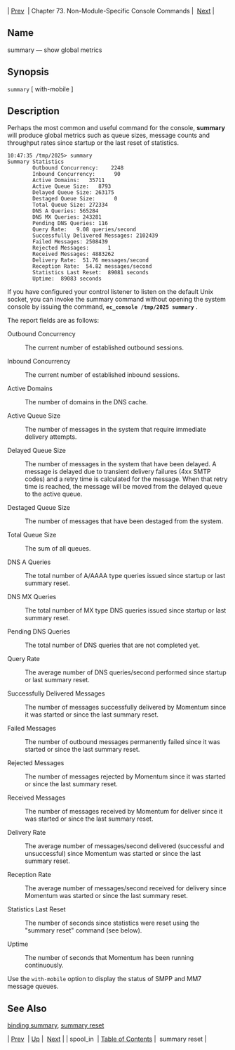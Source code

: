 | [Prev](console_commands.spool_in)  | Chapter 73. Non-Module-Specific Console Commands |  [Next](console_commands.summary_reset) |

<a name="console_commands.summary"></a>
## Name

summary — show global metrics

## Synopsis

`summary` [ with-mobile ]

<a name="idp12162736"></a>
## Description

Perhaps the most common and useful command for the console, **summary** will produce global metrics such as queue sizes, message counts and throughput rates since startup or the last reset of statistics.

```
10:47:35 /tmp/2025> summary
Summary Statistics
        Outbound Concurrency:    2248
        Inbound Concurrency:      90
        Active Domains:   35711
        Active Queue Size:   8793
        Delayed Queue Size: 263175
        Destaged Queue Size:      0
        Total Queue Size: 272334
        DNS A Queries: 565284
        DNS MX Queries: 243281
        Pending DNS Queries: 116
        Query Rate:   9.08 queries/second
        Successfully Delivered Messages: 2102439
        Failed Messages: 2508439
        Rejected Messages:      1
        Received Messages: 4883262
        Delivery Rate:  51.76 messages/second
        Reception Rate:  54.82 messages/second
        Statistics Last Reset:  89081 seconds
        Uptime:  89083 seconds
```

If you have configured your control listener to listen on the default Unix socket, you can invoke the summary command without opening the system console by issuing the command, **`ec_console /tmp/2025 summary`**                   .

The report fields are as follows:

<dl class="variablelist">

<dt>Outbound Concurrency</dt>

<dd>

The current number of established outbound sessions.

</dd>

<dt>Inbound Concurrency</dt>

<dd>

The current number of established inbound sessions.

</dd>

<dt>Active Domains</dt>

<dd>

The number of domains in the DNS cache.

</dd>

<dt>Active Queue Size</dt>

<dd>

The number of messages in the system that require immediate delivery attempts.

</dd>

<dt>Delayed Queue Size</dt>

<dd>

The number of messages in the system that have been delayed. A message is delayed due to transient delivery failures (4xx SMTP codes) and a retry time is calculated for the message. When that retry time is reached, the message will be moved from the delayed queue to the active queue.

</dd>

<dt>Destaged Queue Size</dt>

<dd>

The number of messages that have been destaged from the system.

</dd>

<dt>Total Queue Size</dt>

<dd>

The sum of all queues.

</dd>

<dt>DNS A Queries</dt>

<dd>

The total number of A/AAAA type queries issued since startup or last summary reset.

</dd>

<dt>DNS MX Queries</dt>

<dd>

The total number of MX type DNS queries issued since startup or last summary reset.

</dd>

<dt>Pending DNS Queries</dt>

<dd>

The total number of DNS queries that are not completed yet.

</dd>

<dt>Query Rate</dt>

<dd>

The average number of DNS queries/second performed since startup or last summary reset.

</dd>

<dt>Successfully Delivered Messages</dt>

<dd>

The number of messages successfully delivered by Momentum since it was started or since the last summary reset.

</dd>

<dt>Failed Messages</dt>

<dd>

The number of outbound messages permanently failed since it was started or since the last summary reset.

</dd>

<dt>Rejected Messages</dt>

<dd>

The number of messages rejected by Momentum since it was started or since the last summary reset.

</dd>

<dt>Received Messages</dt>

<dd>

The number of messages received by Momentum for deliver since it was started or since the last summary reset.

</dd>

<dt>Delivery Rate</dt>

<dd>

The average number of messages/second delivered (successful and unsuccessful) since Momentum was started or since the last summary reset.

</dd>

<dt>Reception Rate</dt>

<dd>

The average number of messages/second received for delivery since Momentum was started or since the last summary reset.

</dd>

<dt>Statistics Last Reset</dt>

<dd>

The number of seconds since statistics were reset using the "summary reset" command (see below).

</dd>

<dt>Uptime</dt>

<dd>

The number of seconds that Momentum has been running continuously.

</dd>

</dl>

Use the `with-mobile` option to display the status of SMPP and MM7 message queues.

<a name="idp13483968"></a>
## See Also

[binding summary](console_commands.binding_summary "binding summary"), [summary reset](console_commands.summary_reset "summary reset")

| [Prev](console_commands.spool_in)  | [Up](console.cmds.ref) |  [Next](console_commands.summary_reset) |
| spool_in  | [Table of Contents](index) |  summary reset |

